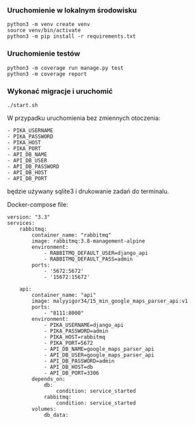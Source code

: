 ### Uruchomienie w lokalnym środowisku
```
python3 -m venv create venv
source venv/bin/activate
python3 -m pip install -r requirements.txt
```
### Uruchomienie testów
```
python3 -m coverage run manage.py test
python3 -m coverage report
```

### Wykonać migracje i uruchomić
```
./start.sh
```

W przypadku uruchomienia bez zmiennych otoczenia:
```
- PIKA_USERNAME
- PIKA_PASSWORD
- PIKA_HOST
- PIKA_PORT
- API_DB_NAME
- API_DB_USER
- API_DB_PASSWORD
- API_DB_HOST
- API_DB_PORT
```
będzie używany sqlite3 i drukowanie zadań do terminalu.

Docker-compose file:
```
version: "3.3"
services:
    rabbitmq:
        container_name: "rabbitmq"
        image: rabbitmq:3.8-management-alpine
        environment:
            - RABBITMQ_DEFAULT_USER=django_api
            - RABBITMQ_DEFAULT_PASS=admin
        ports:
            - '5672:5672'
            - '15672:15672'

    api:
        container_name: "api"
        image: malyyigor34/15_min_google_maps_parser_api:v1
        ports:
            - "8111:8000"
        environment:
            - PIKA_USERNAME=django_api
            - PIKA_PASSWORD=admin
            - PIKA_HOST=rabbitmq
            - PIKA_PORT=5672
            - API_DB_NAME=google_maps_parser_api
            - API_DB_USER=google_maps_parser_api
            - API_DB_PASSWORD=admin
            - API_DB_HOST=db
            - API_DB_PORT=3306
        depends_on:
            db:
                condition: service_started
            rabbitmq:
                condition: service_started
        volumes:
            db_data:
```